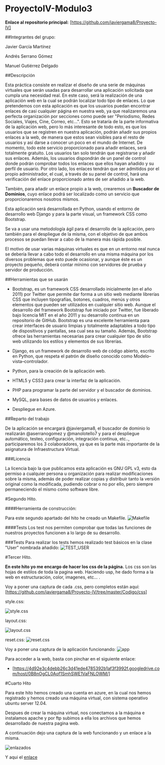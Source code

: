 # ProyectoIV-Modulo3

**Enlace al repositorio principal:**
[https://github.com/javiergama8/Proyecto-IV]

##Integrantes del grupo:

Javier García Martínez

Andrés Serrano Gómez

Manuel Gutiérrez Delgado

##Descripción

Esta práctica consiste en realizar el diseño de una serie de máquinas virtuales que serán usadas para desarrollar una aplicación solicitada que cumpla una necesidad real. En este caso, será la realización de una aplicación web en la cual se podrán localizar todo tipo de enlaces. Lo que pretendemos con esta aplicación es que los usuarios puedan encontrar enlaces de casi cualquier página en nuestra web, ya que realizaremos una perfecta organización por secciones como puede ser "Periodismo, Redes Sociales, Viajes, Cine, Correo, etc...". Esto se trataría de la parte informativa de la aplicación web, pero lo más interesante de todo esto, es que los usuarios que se registren en nuestra aplicación, podrán añadir sus propios enlaces a la web, de manera que estos sean visibles para el resto de usuarios y así darse a conocer un poco en el mundo de Internet. De momento, todo este servicio proporcionado para añadir enlaces, será totalmente gratuito. Los usuarios tan solo tendrán que registrarse y añadir sus enlaces. Además, los usuarios dispondrán de un panel de control donde podrán comprobar todos los enlaces que ellos hayan añadido y su perfil de usuario. Por otro lado, los enlaces tendrán que ser admitidos por el propio administrador, el cual, a través de su panel de control, hará una verificación del enlace proporcionado antes de ser añadido a la web.

También, para añadir un enlace propio a la web, crearemos un __Buscador de Dominios__, cuyo enlace podrá ser localizado como un servicio que proporcionaremos nosotros mismos.

Esta aplicación será desarrollada en Python, usando el entorno de desarrollo web Django y para la parte visual, un framework CSS como Bootstrap.

Se va a usar una metodología ágil para el desarrollo de la aplicación, pero también para el despliegue de la misma, con el objetivo de que ambos procesos se puedan llevar a cabo de la manera más rápida posible.

El motivo de usar varias máquinas virtuales es que en un entorno real nunca se debería llevar a cabo todo el desarrollo en una misma máquina por los diversos problemas que esto puede ocasionar, y aunque éste es un proyecto pequeño, deberá contar mínimo con servidores de prueba y servidor de producción.

##Herramientas que se usarán

- Bootstrap, es un framework CSS desarrollado inicialmente (en el año 2011) por Twitter que permite dar forma a un sitio web mediante librerías CSS que incluyen tipografías, botones, cuadros, menús y otros elementos que pueden ser utilizados en cualquier sitio web.
Aunque el desarrollo del framework Bootstrap fue iniciado por Twitter, fue liberado bajo licencia MIT en el año 2011 y su desarrollo continua en un repositorio de GitHub. Bootstrap es una excelente herramienta para crear interfaces de usuario limpias y totalmente adaptables a todo tipo de dispositivos y pantallas, sea cual sea su tamaño. Además, Bootstrap ofrece las herramientas necesarias para crear cualquier tipo de sitio web utilizando los estilos y elementos de sus librerías.

- Django, es un framework de desarrollo web de código abierto, escrito en Python, que respeta el patrón de diseño conocido como Modelo–vista–controlador.

- Python, para la creación de la aplicación web.

- HTML5 y CSS3 para crear la interfaz de la aplicación.

- PHP para programar la parte del servidor y el buscador de dominios.

- MySQL, para bases de datos de usuarios y enlaces.

- Despliegue en Azure.

##Reparto del trabajo

De la aplicación se encargará @javiergama8, el buscador de dominio lo realizarán @aserranogomez y @manolotello7 y para el despliegue automático, testeo, configuración, integración continua, etc.., participaremos los 3 colaboradores, ya que es la parte más importante de la asignatura de Infraestructura Virtual.

###Licencia

La licencia bajo la que publicamos esta aplicación es GNU GPL v3, esto da permiso a cualquier persona u organización para realizar modificaciones sobre la misma, además de poder realizar copias y distribuir tanto la versión original como la modificada, pudiendo cobrar o no por ello, pero siempre permaneciendo el mismo como software libre.

#Segundo Hito.

####Herramienta de construcción:

Para este segundo apartado del hito he creado un Makefile.
![Makefile](https://i.gyazo.com/f3939d61669acb6787695ea8c71af2f6.png)

####Tests
Los test nos permiten comprobar que todas las funciones de nuestros proyectos funcionen a lo largo de su desarrollo.

###Tests
Para realizar los tests hemos realizado test básicos en la clase "User" nombrada añadido:
![TEST_USER](https://i.gyazo.com/cff50b0479cc29551c92cc14e19aaa50.png)

#Tercer Hito.

**En este hito yo me encargo de hacer los css de la página.**
Los css son las hojas de estilos de toda la pagina web. Haciendo usp, he dado forma a la web en estructuración, color, imagenes, etc... .

Voy a poner una captura de cada .css, pero completos están aquí: [https://github.com/javiergama8/Proyecto-IV/tree/master/Codigo/css]

style.css:

![style.css](https://i.gyazo.com/56bfe718df5a8205af5b4daf2f6b1c9c.png)

layout.css:

![layout.css](https://i.gyazo.com/c6712cdbeb050e4c4593aa5a20468a83.png)

reset.css:
![reset.css](https://i.gyazo.com/3c9c8e0bc6d813319a38c5e6811ea98c.png)

Voy a poner una captura de la aplicación funcionando:
![app](https://i.gyazo.com/fd093004550b580ff6efdad9ac85025a.png)

Para acceder a la web, basta con pinchar en el siguiente enlace:

 - [https://4d92e3c4debb26c3d41ede4785392b1af3f3992f.googledrive.com/host/0B8nOgCL0Aof1SmhSWE1VaFNLOWM/]

#Cuarto Hito

Para este hito hemos creado una cuenta en azure, en la cual nos hemos registrado y hemos creado una máquina virtual, con sistema operativo ubuntu server 12.04.

Despues de crear la máquina virtual, nos conectamos a la máquina e instalamos apache y por ftp subimos a ella los archivos que hemos desarrollado de nuestra pagina web.

A continuación dejo una captura de la web funcionando y un enlace a la misma.

![enlazados](https://i.gyazo.com/6b4dc9d9891644e486d955de1b9db12c.png)

Y aqui el [enlace](http://enlazados-iv.azurewebsites.net/WebPage/site/index.php "web")
